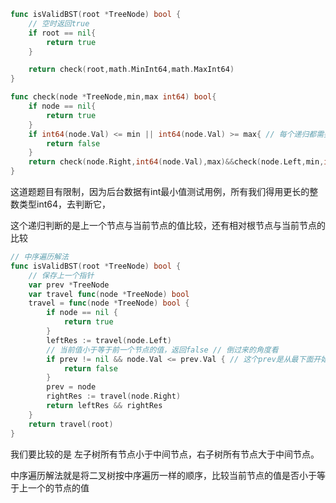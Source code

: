 ```go
func isValidBST(root *TreeNode) bool {
	// 空时返回true
	if root == nil{
		return true
	}

	return check(root,math.MinInt64,math.MaxInt64)
}

func check(node *TreeNode,min,max int64) bool{
	if node == nil{
		return true
	}
	if int64(node.Val) <= min || int64(node.Val) >= max{ // 每个递归都需要判断这两下，防止了代码随想录的陷阱1
		return false
	}
	return check(node.Right,int64(node.Val),max)&&check(node.Left,min,int64(node.Val))
}
```

这道题题目有限制，因为后台数据有int最小值测试用例，所有我们得用更长的整数类型int64，去判断它，

这个递归判断的是上一个节点与当前节点的值比较，还有相对根节点与当前节点的比较

```go
// 中序遍历解法
func isValidBST(root *TreeNode) bool {
    // 保存上一个指针
    var prev *TreeNode
    var travel func(node *TreeNode) bool
    travel = func(node *TreeNode) bool {
        if node == nil {
            return true
        }
        leftRes := travel(node.Left)
        // 当前值小于等于前一个节点的值，返回false // 倒过来的角度看
        if prev != nil && node.Val <= prev.Val { // 这个prev是从最下面开始的值！！！
            return false
        }
        prev = node
        rightRes := travel(node.Right)
        return leftRes && rightRes
    }
    return travel(root)
}
```

我们要比较的是 左子树所有节点小于中间节点，右子树所有节点大于中间节点。

中序遍历解法就是将二叉树按中序遍历一样的顺序，比较当前节点的值是否小于等于上一个的节点的值
